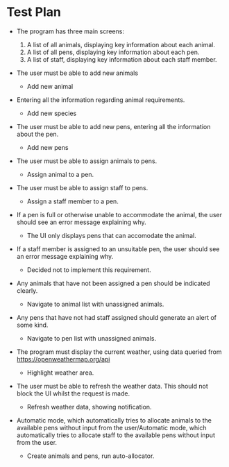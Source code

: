 # Test Plan

*   The program has three main screens:
    1.  A list of all animals, displaying key information about each animal.
    2.  A list of all pens, displaying key information about each pen.
    3.  A list of staff, displaying key information about each staff member.

*   The user must be able to add new animals
    *   Add new animal
*   Entering all the information regarding animal requirements.
    *   Add new species

*   The user must be able to add new pens, entering all the information about
the pen.
    *   Add new pens

*   The user must be able to assign animals to pens.
    *   Assign animal to a pen.

*   The user must be able to assign staff to pens.
    *   Assign a staff member to a pen.

*   If a pen is full or otherwise unable to accommodate the animal, the user
should see an error message explaining why.
     *  The UI only displays pens that can accomodate the animal.

*   If a staff member is assigned to an unsuitable pen, the user should see an error message explaining why.
    *   Decided not to implement this requirement.

*   Any animals that have not been assigned a pen should be indicated clearly.
    *   Navigate to animal list with unassigned animals.

*   Any pens that have not had staff assigned should generate an alert of some
kind.
    *   Navigate to pen list with unassigned animals.

*   The program must display the current weather, using data queried from
<https://openweathermap.org/api>
    *   Highlight weather area.

*   The user must be able to refresh the weather data. This should not block the UI whilst the request is made.
    *   Refresh weather data, showing notification.

*   Automatic mode, which automatically tries to allocate animals to the
available pens without input from the user/Automatic mode, which automatically
tries to allocate staff to the available pens without input from the user.
    *   Create animals and pens, run auto-allocator.
